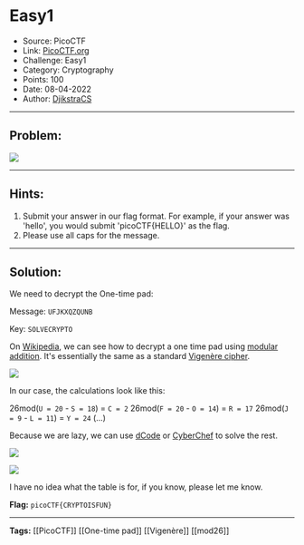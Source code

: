 # Easy1
* Source: PicoCTF
* Link: [PicoCTF.org](https://picoctf.org/)
* Challenge: Easy1
* Category: Cryptography
* Points: 100
* Date: 08-04-2022
* Author: [DjikstraCS](https://github.com/DjikstraCS)

---
## Problem:
![](Pasted%20image%2020220408204942.png)

---
## Hints:
1. Submit your answer in our flag format. For example, if your answer was 'hello', you would submit 'picoCTF{HELLO}' as the flag.
2. Please use all caps for the message.

---
## Solution:
We need to decrypt the One-time pad:

Message: `UFJKXQZQUNB`

Key: `SOLVECRYPTO`

On [Wikipedia](https://en.wikipedia.org/wiki/One-time_pad#Example), we can see how to decrypt a one time pad using [modular addition](https://en.wikipedia.org/wiki/Modular_arithmetic). It's essentially the same as a standard [Vigenère cipher](https://en.wikipedia.org/wiki/Vigen%C3%A8re_cipher).

![](Pasted%20image%2020220408220014.png)

In our case, the calculations look like this:

26mod(`U = 20` - `S = 18`) = `C = 2` 
26mod(`F = 20` - `O = 14`) = `R = 17` 
26mod(`J = 9` - `L = 11`) = `Y = 24` 
(...)

Because we are lazy, we can use [dCode](https://www.dcode.fr/) or [CyberChef](https://gchq.github.io/CyberChef/) to solve the rest.

![](Pasted%20image%2020220408221029.png)

![](Pasted%20image%2020220408221216.png)

I have no idea what the table is for, if you know, please let me know.

**Flag:** `picoCTF{CRYPTOISFUN}`

---
**Tags:** [[PicoCTF]] [[One-time pad]] [[Vigenère]] [[mod26]]